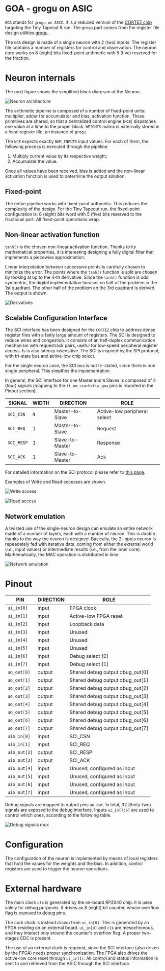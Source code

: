 # GOA - grogu on ASIC
`GOA` stands for `grogu on ASIC`. It is a reduced version of the [CORTEZ
chip](https://github.com/scorbetta/CORTEZ) targeting the Tiny Tapeout 6 run. The `grogu` part comes
from the register file design utilities [grogu](https://github.com/scorbetta/grogu).

The `GOA` design is made of a single neuron with 2 (two) inputs. The register file contains a number
of registers for control and observation. The neuron core works on 8 (eight) bits fixed-point
arithmetic with 5 (five) reserved for the fraction.

# Neuron internals
The next figure shows the simplified block diargram of the Neuron.

![Neuron architecture](Neuron.png)

The arithmetic pipeline is composed of a number of fixed-point units: multiplier, adder for
accumulator and bias, activation function. These primitives are shared, so that a centralized
control engine (`NCE`) dispatches one value at a time to the proper block. `WEIGHTS` matrix is
externally stored in a local register file, an instance of `grogu`.

The `NCE` expects exactly `NUM_INPUTS` input values. For each of them, the following process is
executed through the pipeline:

1. Multiply current value by its respective weight;
2. Accumulate the value.

Once all values have been received, bias is added and the non-linear activation function is used to
determine the output solution.

## Fixed-point
The entire pipeline works with fixed-point arithmetic. This reduces the complexity of the design.
For the Tiny Tapeout run, the fixed-point configuration is: 8 (eight) bits word with 5 (five) bits
reserved to the fractional part. All fixed-point operations wrap.

## Non-linear activation function
`tanh()` is the chosen non-linear activation function. Thanks to its mathematical properties, it is
interesting designing a fully digital filter that implements a piecewise approximation.

Linear interpolation between successive points is carefully chosen to minimize the error. The points
where the `tanh()` function is split are chosen by looking at up to the 4-th derivative. Since the
`tanh()` function is odd symmetric, the digital implementation focuses on half of the problem in the
1st quadrant. The other half of the problem on the 3rd quadrant is derived. The output is shown.

![Derivatives](plot_derivatives.png)

## Scalable Configuration Interface
The SCI interface has been designed for the `CORTEZ` chip to address dense register files with a
fairly large amount of registers. The SCI is designed to reduce wires and congestion. It consists of
an half-duplex communication mechanism with request/ack pairs, useful for low-speed peripheral
register access. Is is also latency insensitive. The SCI is inspired by the SPI protocol, with
tri-state bus and active-low chip select.

For the single neuron case, the SCI bus is not tri-stated, since there is one single peripheral.
This simplfies the implementation.

In general, the SCI interface for one Master and `N` Slaves is composed of 4 (four) signals (mapping
to the `tt_um_scorbetta_goa` pins is reported in the Pinout section).

| SIGNAL | WIDTH | DIRECTION | ROLE |
|-|-|-|-|
| `SCI_CSN` | `N` | Master-to-Slave | Active-low peripheral select |
| `SCI_REQ` | 1 | Master-to-Slave | Request |
| `SCI_RESP` | 1 | Slave-to-Master | Response |
| `SCI_ACK` | 1 | Slave-to-Master | Ack |

For detailed information on the SCI protocol please refer to [this page](TBD).

Examples of Write and Read accesses are shown.

![Write access](SCI_Write.png)

![Read access](SCI_Read.png)

## Network emulation
A twisted use of the single-neuron design can emulate an entire network made of a number of layers,
each with a number of neuron. This is doable thanks to the way the neuron is designed. Basically,
the 2-inputs neuron is repeadetely fed with iterative data, coming from either the external world
(i.e., input values) or intermediate results (i.e., from the inner core). Mathematically, the MAC
operation is distributed in time.

![Network emulation](NetworkEmulation.png)

# Pinout
| PIN | DIRECTION | ROLE |
|-|-|-|
| `ui_in[0]` | input | FPGA clock |
| `ui_in[1]` | input | Active-low FPGA reset |
| `ui_in[2]` | input | Loopback data |
| `ui_in[3]` | input | Unused |
| `ui_in[4]` | input | Unused |
| `ui_in[5]` | input | Unused |
| `ui_in[6]` | input | Debug select [0] |
| `ui_in[7]` | input | Debug select [1] |
| `uo_out[0]` | output | Shared debug output dbug_out[0] |
| `uo_out[1]` | output | Shared debug output dbug_out[1] |
| `uo_out[2]` | output | Shared debug output dbug_out[2] |
| `uo_out[3]` | output | Shared debug output dbug_out[3] |
| `uo_out[4]` | output | Shared debug output dbug_out[4] |
| `uo_out[5]` | output | Shared debug output dbug_out[5] |
| `uo_out[6]` | output | Shared debug output dbug_out[6] |
| `uo_out[7]` | output | Shared debug output dbug_out[7] |
| `uio_in[0]` | input | SCI_CSN |
| `uio_in[1]` | input | SCI_REQ |
| `uio_out[2]` | output | SCI_RESP |
| `uio_out[3]` | output | SCI_ACK |
| `uio_out[4]` | input | Unused, configured as input |
| `uio_out[5]` | input | Unused, configured as input |
| `uio_out[6]` | input | Unused, configured as input |
| `uio_out[7]` | input | Unused, configured as input |

Debug signals are mapped to output pins `uo_out`. In total, 32 (thirty-two) signals are exposed to
the debug interface. Inputs `ui_in[7:6]` are used to control which ones, according to the following
table.

![Debug signals mux](DebugSignalsMux.png)

# Configuration
The configuration of the neuron is implemented by means of local registers that hold the values for
the weights and the bias. In addition, control registers are used to trigger the neuron operations.

# External hardware
The main clock `clk` is generated by the on-board RP2040 chip. It is used solely for debug purposes.
It drives an 8 (eight) bit counter, whose overflow flag is exposed to debug pins.

The core clock is instead drawn from `ui_in[0]`. This is generated by an FPGA residing on an
external board. `ui_in[0]` and `clk` are mesochronous, and they interact only around the counter's
overflow flag. A proper two-stages CDC is present.

The use of an external clock is required, since the SCI interface (also driven by the FPGA) needs
proper synchronization. The FPGA also drives the active-low core reset through `ui_in[1]`. All
control and status information is sent to and retrieved from the ASIC through the SCI interface.
